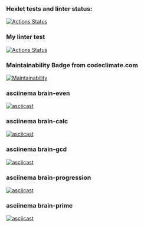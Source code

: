 ### Hexlet tests and linter status:
[![Actions Status](https://github.com/mvlasov1977/python-project-lvl1/workflows/hexlet-check/badge.svg)](https://github.com/mvlasov1977/python-project-lvl1/actions)

### My linter test
[![Actions Status](https://github.com/mvlasov1977/python-project-lvl1/workflows/linter-check/badge.svg)](https://github.com//mvlasov1977/python-project-lvl1/actions)

### Maintainability Badge from codeclimate.com
[![Maintainability](https://api.codeclimate.com/v1/badges/eb38e8d8a22cf7042907/maintainability)](https://codeclimate.com/github/mvlasov1977/python-project-lvl1/maintainability)

### asciinema brain-even
[![asciicast](https://asciinema.org/a/8vcwCnX4KtxKx8vXgXfG83L8i.svg)](https://asciinema.org/a/8vcwCnX4KtxKx8vXgXfG83L8i)

### asciinema brain-calc
[![asciicast](https://asciinema.org/a/8vcwCnX4KtxKx8vXgXfG83L8i.svg)](https://asciinema.org/a/8vcwCnX4KtxKx8vXgXfG83L8i)

### asciinema brain-gcd
[![asciicast](https://asciinema.org/a/JVsslNEL1raVCX0AOz6IbaWak.svg)](https://asciinema.org/a/JVsslNEL1raVCX0AOz6IbaWak)

### asciinema brain-progression
[![asciicast](https://asciinema.org/a/1UfNilsQ3ayNM6vcUaykv3Ct1.svg)](https://asciinema.org/a/1UfNilsQ3ayNM6vcUaykv3Ct1)

### asciinema brain-prime
[![asciicast](https://asciinema.org/a/SJo7EQXmxGvMLiTWr1FAtUJGA.svg)](https://asciinema.org/a/SJo7EQXmxGvMLiTWr1FAtUJGA)

